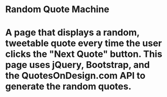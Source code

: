 # Random Quote Machine

# A page that displays a random, tweetable quote every time the user clicks the "Next Quote" button. This page uses jQuery, Bootstrap, and the QuotesOnDesign.com API to generate the random quotes.
